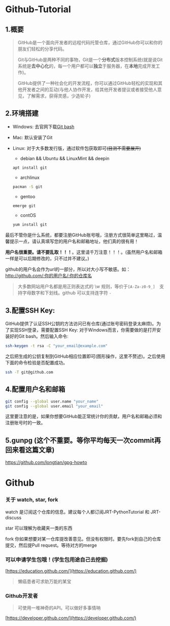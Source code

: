 ﻿Github-Tutorial
=====

## 1.概要
> GitHub是一个面向开发者的远程代码托管仓库，通过GitHub你可以和你的朋友们轻松的分享代码。
>
> Git与GitHub是两种不同的事物，Git是一个**分布式**版本控制系统(就是说Git系统是**去中心化**的，每一个用户都可以**独立**于服务器，在**本地**完成开发工作)。
>
> GitHub提供了一种社会化的开发流程，你可以通过GitHub轻松的实现和其他开发者之间的互动(与他人协作开发，给其他开发者提议或者接受他人意见，了解需求，获得灵感，少造轮子)
## 2.环境搭建

- Windows:
  去官网下载[Git bash](https://git-scm.com/downloads)
- Mac:
  默认安装了Git
- Linux:
  对于大多数发行版，通过软件包获取即可~~(目测不需要展开)~~
  - debian && Ubuntu && LinuxMint && deepin
  ```sh
  apt install git
  ```

  - archlinux
  ```sh
  pacman -S git
  ```

  - gentoo
  ```sh
  emerge git
  ```

  - contOS
  ```sh
  yum install git
  ```


最后不管你是什么系统，都要注册GitHub账号哦，注册方式很简单这里略过，温馨提示一点，请认真填写您的用户名和邮箱地址，他们真的很有用！

**用户名很重要。请不要乱取！！！**。这里请千万注意！！！。(虽然用户名和邮箱一样是可以后期修改的，只不过并不建议。)

github的用户名会作为url的一部分，所以对大小写不敏感。如：http://github.com/:你的用户名/:你的仓库名

> 大多数网站用户名都是用正则表达式的 \w 规则，等价于`[A-Za-z0-9_]`　支持字母数字和下划线。github 可以支持连字符 `-`

## 3.配置SSH Key:
GitHub提供了认证SSH公钥的方法访问已有仓库(通过账号密码登录太麻烦)。为了实现SSH登录，需要配置SSH Key:
对于Windows而言，你需要做的是打开安装好的Git bash。然后输入命令:
```sh
ssh-keygen -t rsa -C "your_email@example.com"
```

之后把生成的公钥复制到GitHub相应位置即可(图形操作，这里不赘述)。之后使用下面的命令检验是否配置成功。
```sh
ssh -T git@github.com
```

## 4.配置用户名和邮箱
```sh
git config --global user.name "your_name"
git config --global user.email "your_email"
```
这里要注意的是，如果你想要GitHub能正常统计你的贡献，用户名和邮箱必须和注册账号时的一致。

## 5.gunpg (这个不重要。等你平均每天一次commit再回来看这篇文章)

https://github.com/longtian/gpg-howto



# Github

### 关于 watch, star, fork
watch 是订阅这个仓库的信息。建议每个人都订阅JRT-PythonTutorial 和 JRT-discuss

star 可以理解为收藏夹一类的东西

fork 你如果想要对某一仓库提改善意见。但没有权限时。要先fork到自己的仓库提交，然后提Pull request。等待对方的merge

### 可以申请学生包哦！(学生包用途自己去挖掘)

[https://education.github.com/](https://education.github.com/)

> 懒癌患者可求助万能的某宝


### Github开发者

> 可使用一堆神奇的API。可以做好多事情呐

[https://developer.github.com/](https://developer.github.com/)

